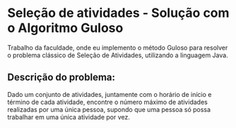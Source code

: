# Seleção de atividades - Solução com o Algoritmo Guloso

Trabalho da faculdade, onde eu implemento o método Guloso para resolver o problema clássico de Seleção de Atividades, utilizando a linguagem Java.

## Descrição do problema:
Dado um conjunto de atividades, juntamente com o horário de início e término de cada atividade, encontre o número máximo de atividades realizadas por uma única pessoa, supondo que uma pessoa só possa trabalhar em uma única atividade por vez.